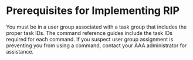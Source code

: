 # Prerequisites for Implementing RIP

You must be in a user group associated with a task group that includes the proper task IDs. The command reference guides include the task IDs required for each command. If you suspect user group assignment is preventing you from using a command, contact your AAA administrator for assistance.